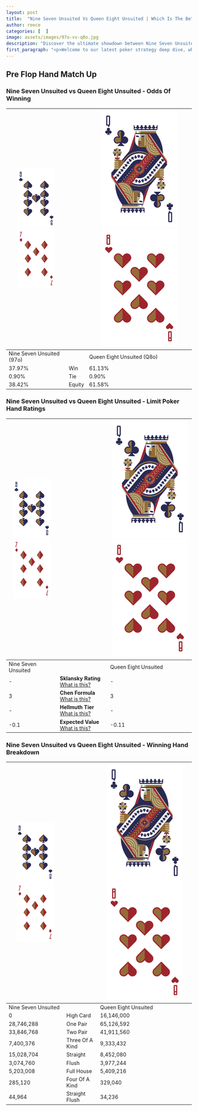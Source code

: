 ```yaml
---
layout: post
title:  "Nine Seven Unsuited Vs Queen Eight Unsuited | Which Is The Better Hand In Poker? A Complete Guide"
author: reece
categories: [  ]
image: assets/images/97o-vs-q8o.jpg
description: "Discover the ultimate showdown between Nine Seven Unsuited and Queen Eight Unsuited in poker! Uncover the odds, strategies, and scenarios where one hand triumphs over the other. Get ready to up your poker game with this thrilling analysis."
first_paragraph: "<p>Welcome to our latest poker strategy deep dive, where we're pitting two distinct hands against each other in a high-stakes showdown: Nine Seven Unsuited vs Queen Eight Unsuited.</p><p>In the dynamic world of poker, every decision counts, and knowing which hand holds the upper hand is key to your success at the table.</p><p>In this article, we'll dissect these two hands, explore the scenarios where one dominates the other, and equip you with the knowledge to make strategic choices that can tip the odds in your favor.</p><p>Get ready to unravel the intriguing dynamics of these poker hands and elevate your game to new heights.</p>"
---
```




[comment]: # (sp0)

## Pre Flop Hand Match Up

<div class="table hand-ratings" markdown="1"> 



### Nine Seven Unsuited vs Queen Eight Unsuited - Odds Of Winning


    
| ![image info](assets/images/hand1/9.png) ![image info](assets/images/hand1/7o.png) |  | ![image info](assets/images/hand2/Q.png) ![image info](assets/images/hand2/8o.png) |
| -------- | -------- | -------- |
| Nine Seven Unsuited (97o) |  | Queen Eight Unsuited (Q8o) |
| 37.97% | Win | 61.13% |
| 0.90% | Tie | 0.90% |
| 38.42% | Equity | 61.58% |




[comment]: # (sp1)



### Nine Seven Unsuited vs Queen Eight Unsuited - Limit Poker Hand Ratings


    
| ![image info](assets/images/hand1/9.png) ![image info](assets/images/hand1/7o.png) |  | ![image info](assets/images/hand2/Q.png) ![image info](assets/images/hand2/8o.png) |
| -------- | -------- | -------- |
| Nine Seven Unsuited |  | Queen Eight Unsuited |
| - | **Sklansky Rating** [What is this?](/sklansky-rating-explained) | - |
| 3 | **Chen Formula** [What is this?](/chen-formula-explained) | 3 |
| - | **Hellmuth Tier** [What is this?](/Hellmuth-tier-explained) | - |
| -0.1 | **Expected Value** [What is this?](/expected-value-explained) | -0.11 |




[comment]: # (sp2)



### Nine Seven Unsuited vs Queen Eight Unsuited - Winning Hand Breakdown


    
| ![image info](assets/images/hand1/9.png) ![image info](assets/images/hand1/7o.png) |  | ![image info](assets/images/hand2/Q.png) ![image info](assets/images/hand2/8o.png) |
| -------- | -------- | -------- |
| Nine Seven Unsuited |  | Queen Eight Unsuited |
| 0 | High Card | 16,146,000 |
| 28,746,288 | One Pair | 65,126,592 |
| 33,846,768 | Two Pair | 41,911,560 |
| 7,400,376 | Three Of A Kind | 9,333,432 |
| 15,028,704 | Straight | 8,452,080 |
| 3,074,760 | Flush | 3,977,244 |
| 5,203,008 | Full House | 5,409,216 |
| 285,120 | Four Of A Kind | 329,040 |
| 44,964 | Straight Flush | 34,236 |




[comment]: # (sp3)



</div>

[comment]: # (sp4)



[comment]: # (sp5)

